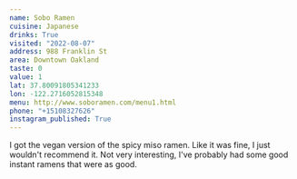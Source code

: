 ```yaml
---
name: Sobo Ramen
cuisine: Japanese
drinks: True
visited: "2022-08-07"
address: 988 Franklin St
area: Downtown Oakland
taste: 0
value: 1
lat: 37.80091805341233
lon: -122.2716052815348
menu: http://www.soboramen.com/menu1.html
phone: "+15108327626"
instagram_published: True
---
```


I got the vegan version of the spicy miso ramen. Like it was fine, I just wouldn't recommend it. Not very interesting, I've probably had some good instant ramens that were as good.
